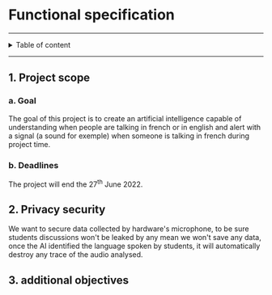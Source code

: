# Functional specification

<hr>

<details><summary>Table of content</summary>

- [1. Project scope](#1-project-scope)
    - [1a Goal](#a-goal)
    - [1b Deadlines](#b-deadlines)
- [2. Privacy security](#2-privacy-security)
- [3. Additional objectives](#3-additional-objectives)
</details>

<hr>

## 1. Project scope

### a. Goal

The goal of this project is to create an artificial intelligence capable of understanding when people are talking in french or in english and alert with a signal (a sound for exemple) when someone is talking in french during project time.

### b. Deadlines

The project will end the 27<sup>th</sup> June 2022.


## 2. Privacy security

We want to secure data collected by hardware's microphone, to be sure students discussions won't be leaked by any mean we won't save any data, once the AI identified the language spoken by students, it will automatically destroy any trace of the audio analysed.

## 3. additional objectives

 